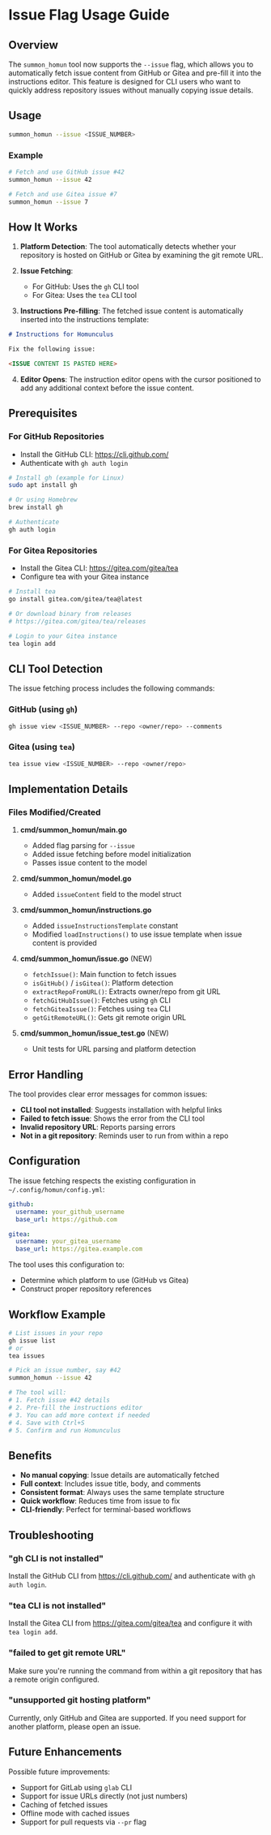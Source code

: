 # Issue Flag Usage Guide

## Overview

The `summon_homun` tool now supports the `--issue` flag, which allows you to automatically fetch issue content from GitHub or Gitea and pre-fill it into the instructions editor. This feature is designed for CLI users who want to quickly address repository issues without manually copying issue details.

## Usage

```bash
summon_homun --issue <ISSUE_NUMBER>
```

### Example

```bash
# Fetch and use GitHub issue #42
summon_homun --issue 42

# Fetch and use Gitea issue #7
summon_homun --issue 7
```

## How It Works

1. **Platform Detection**: The tool automatically detects whether your repository is hosted on GitHub or Gitea by examining the git remote URL.

2. **Issue Fetching**:
   - For GitHub: Uses the `gh` CLI tool
   - For Gitea: Uses the `tea` CLI tool

3. **Instructions Pre-filling**: The fetched issue content is automatically inserted into the instructions template:

```markdown
# Instructions for Homunculus

Fix the following issue:

<ISSUE CONTENT IS PASTED HERE>
```

4. **Editor Opens**: The instruction editor opens with the cursor positioned to add any additional context before the issue content.

## Prerequisites

### For GitHub Repositories

- Install the GitHub CLI: https://cli.github.com/
- Authenticate with `gh auth login`

```bash
# Install gh (example for Linux)
sudo apt install gh

# Or using Homebrew
brew install gh

# Authenticate
gh auth login
```

### For Gitea Repositories

- Install the Gitea CLI: https://gitea.com/gitea/tea
- Configure tea with your Gitea instance

```bash
# Install tea
go install gitea.com/gitea/tea@latest

# Or download binary from releases
# https://gitea.com/gitea/tea/releases

# Login to your Gitea instance
tea login add
```

## CLI Tool Detection

The issue fetching process includes the following commands:

### GitHub (using `gh`)
```bash
gh issue view <ISSUE_NUMBER> --repo <owner/repo> --comments
```

### Gitea (using `tea`)
```bash
tea issue view <ISSUE_NUMBER> --repo <owner/repo>
```

## Implementation Details

### Files Modified/Created

1. **cmd/summon_homun/main.go**
   - Added flag parsing for `--issue`
   - Added issue fetching before model initialization
   - Passes issue content to the model

2. **cmd/summon_homun/model.go**
   - Added `issueContent` field to the model struct

3. **cmd/summon_homun/instructions.go**
   - Added `issueInstructionsTemplate` constant
   - Modified `loadInstructions()` to use issue template when issue content is provided

4. **cmd/summon_homun/issue.go** (NEW)
   - `fetchIssue()`: Main function to fetch issues
   - `isGitHub()` / `isGitea()`: Platform detection
   - `extractRepoFromURL()`: Extracts owner/repo from git URL
   - `fetchGitHubIssue()`: Fetches using `gh` CLI
   - `fetchGiteaIssue()`: Fetches using `tea` CLI
   - `getGitRemoteURL()`: Gets git remote origin URL

5. **cmd/summon_homun/issue_test.go** (NEW)
   - Unit tests for URL parsing and platform detection

## Error Handling

The tool provides clear error messages for common issues:

- **CLI tool not installed**: Suggests installation with helpful links
- **Failed to fetch issue**: Shows the error from the CLI tool
- **Invalid repository URL**: Reports parsing errors
- **Not in a git repository**: Reminds user to run from within a repo

## Configuration

The issue fetching respects the existing configuration in `~/.config/homun/config.yml`:

```yaml
github:
  username: your_github_username
  base_url: https://github.com

gitea:
  username: your_gitea_username
  base_url: https://gitea.example.com
```

The tool uses this configuration to:
- Determine which platform to use (GitHub vs Gitea)
- Construct proper repository references

## Workflow Example

```bash
# List issues in your repo
gh issue list
# or
tea issues

# Pick an issue number, say #42
summon_homun --issue 42

# The tool will:
# 1. Fetch issue #42 details
# 2. Pre-fill the instructions editor
# 3. You can add more context if needed
# 4. Save with Ctrl+S
# 5. Confirm and run Homunculus
```

## Benefits

- **No manual copying**: Issue details are automatically fetched
- **Full context**: Includes issue title, body, and comments
- **Consistent format**: Always uses the same template structure
- **Quick workflow**: Reduces time from issue to fix
- **CLI-friendly**: Perfect for terminal-based workflows

## Troubleshooting

### "gh CLI is not installed"
Install the GitHub CLI from https://cli.github.com/ and authenticate with `gh auth login`.

### "tea CLI is not installed"
Install the Gitea CLI from https://gitea.com/gitea/tea and configure it with `tea login add`.

### "failed to get git remote URL"
Make sure you're running the command from within a git repository that has a remote origin configured.

### "unsupported git hosting platform"
Currently, only GitHub and Gitea are supported. If you need support for another platform, please open an issue.

## Future Enhancements

Possible future improvements:
- Support for GitLab using `glab` CLI
- Support for issue URLs directly (not just numbers)
- Caching of fetched issues
- Offline mode with cached issues
- Support for pull requests via `--pr` flag

